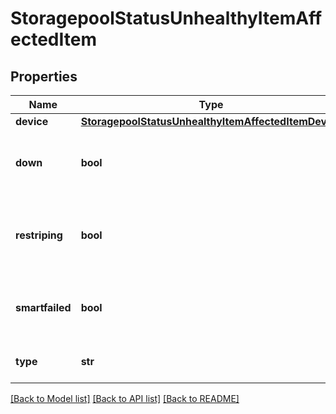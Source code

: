 # StoragepoolStatusUnhealthyItemAffectedItem

## Properties
Name | Type | Description | Notes
------------ | ------------- | ------------- | -------------
**device** | [**StoragepoolStatusUnhealthyItemAffectedItemDevice**](StoragepoolStatusUnhealthyItemAffectedItemDevice.md) |  | [optional] 
**down** | **bool** | Whether or not the device is currently down. | 
**restriping** | **bool** | Whether or not the device is currently being repaired. | 
**smartfailed** | **bool** | Whether or not the device is currently smartfailed. | 
**type** | **str** | The type of affected device. | 

[[Back to Model list]](../README.md#documentation-for-models) [[Back to API list]](../README.md#documentation-for-api-endpoints) [[Back to README]](../README.md)



